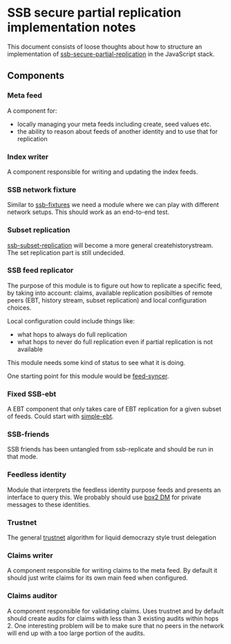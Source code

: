 # SSB secure partial replication implementation notes

This document consists of loose thoughts about how to structure an
implementation of [ssb-secure-partial-replication] in the JavaScript
stack.

## Components

### Meta feed

A component for:
 - locally managing your meta feeds including create, seed values etc.
 - the ability to reason about feeds of another identity and to use
   that for replication

### Index writer

A component responsible for writing and updating the index feeds.

### SSB network fixture

Similar to [ssb-fixtures] we need a module where we can play with
different network setups. This should work as an end-to-end test.

### Subset replication

[ssb-subset-replication] will become a more general
createhistorystream. The set replication part is still undecided.

### SSB feed replicator

The purpose of this module is to figure out how to replicate a
specific feed, by taking into account: claims, available replication
posibilties of remote peers (EBT, history stream, subset replication)
and local configuration choices.

Local configuration could include things like: 
 - what hops to always do full replication
 - what hops to never do full replication even if partial replication
   is not available
   
This module needs some kind of status to see what it is doing.

One starting point for this module would be
[feed-syncer](https://github.com/arj03/ssb-browser-core/blob/master/feed-syncer.js).

### Fixed SSB-ebt

A EBT component that only takes care of EBT replication for a given
subset of feeds. Could start with
[simple-ebt](https://github.com/arj03/ssb-browser-core/blob/master/simple-ebt.js).

### SSB-friends

SSB friends has been untangled from ssb-replicate and should be run in
that mode.

### Feedless identity

Module that interprets the feedless identity purpose feeds and
presents an interface to query this. We probably should use [box2 DM]
for private messages to these identities.

### Trustnet

The general [trustnet] algorithm for liquid democrazy style trust
delegation

### Claims writer

A component responsible for writing claims to the meta feed. By
default it should just write claims for its own main feed when
configured.

### Claims auditor

A component responsible for validating claims. Uses trustnet and by
default should create audits for claims with less than 3 existing
audits within hops 2. One interesting problem will be to make sure
that no peers in the network will end up with a too large portion of
the audits.

[ssb-secure-partial-replication]: https://github.com/ssb-ngi-pointer/ssb-secure-partial-replication
[ssb-subset-replication]: https://github.com/ssb-ngi-pointer/ssb-subset-replication
[trustnet]: https://github.com/cblgh/trustnet
[ssb-fixtures]: https://github.com/ssb-ngi-pointer/ssb-fixtures/
[box2 DM]: https://github.com/ssbc/private-group-spec/blob/master/direct-messages/README.md
